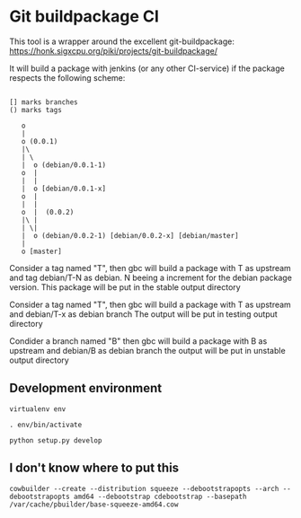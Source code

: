 Git buildpackage CI
===================

This tool is a wrapper around the excellent git-buildpackage:
  https://honk.sigxcpu.org/piki/projects/git-buildpackage/


It will build a package with jenkins (or any other CI-service) if the package respects the following scheme:

```

[] marks branches
() marks tags

   o
   |
   o (0.0.1)
   |\
   | \
   |  o (debian/0.0.1-1)
   o  |
   |  |
   |  o [debian/0.0.1-x]
   o  |
   |  |
   o  |  (0.0.2)
   |\ |
   | \|
   |  o (debian/0.0.2-1) [debian/0.0.2-x] [debian/master]
   |
   o [master]

```

Consider a tag named "T", then gbc will build a package with T as upstream and tag debian/T-N as debian.
N beeing a increment for the debian package version. This package will be put in the stable output directory

Consider a tag named "T", then gbc will build a package with T as upstream and debian/T-x as debian branch
The output will be put in testing output directory

Condider a branch named "B" then gbc will build a package with B as upstream and debian/B as debian branch
the output will be put in unstable output directory


Development environment
-----------------------

```
virtualenv env

. env/bin/activate

python setup.py develop
```



I don't know where to put this
------------------------------

```
cowbuilder --create --distribution squeeze --debootstrapopts --arch --debootstrapopts amd64 --debootstrap cdebootstrap --basepath /var/cache/pbuilder/base-squeeze-amd64.cow
```
